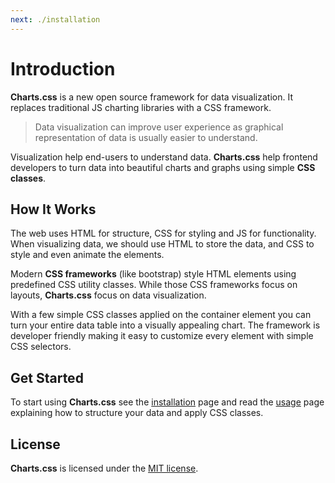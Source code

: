 ```yaml
---
next: ./installation
---
```


# Introduction

**Charts.css** is a new open source framework for data visualization. It replaces traditional JS charting libraries with a CSS framework.

> Data visualization can improve user experience as graphical representation of data is usually easier to understand.

Visualization help end-users to understand data. **Charts.css** help frontend developers to turn data into beautiful charts and graphs using simple **CSS classes**.

## How It Works

The web uses HTML for structure, CSS for styling and JS for functionality. When visualizing data, we should use HTML to store the data, and CSS to style and even animate the elements.

Modern **CSS frameworks** (like bootstrap) style HTML elements using predefined CSS utility classes. While those CSS frameworks focus on layouts, **Charts.css** focus on data visualization.

With a few simple CSS classes applied on the container element you can turn your entire data table into a visually appealing chart. The framework is developer friendly making it easy to customize every element with simple CSS selectors.

## Get Started

To start using **Charts.css** see the [installation](/docs/installation/) page and read the [usage](/docs/usage/) page explaining how to structure your data and apply CSS classes.

## License

**Charts.css** is licensed under the [MIT license](https://opensource.org/licenses/MIT). 
